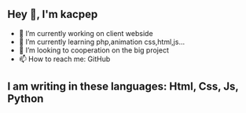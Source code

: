 ## Hey 👋, I'm kacpep

- 🔭 I’m currently working on client webside
- 🌱 I’m currently learning php,animation css,html,js...
- 👯 I’m looking to cooperation on the big project
- 📫 How to reach me: GitHub

## I am writing in these languages: Html, Css, Js, Python
